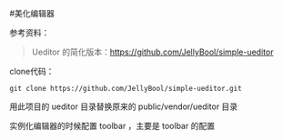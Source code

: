 #美化编辑器

参考资料：
>Ueditor 的简化版本：https://github.com/JellyBool/simple-ueditor

clone代码：
```
git clone https://github.com/JellyBool/simple-ueditor.git
```

用此项目的 ueditor 目录替换原来的 public/vendor/ueditor 目录

实例化编辑器的时候配置 toolbar ，主要是 toolbar 的配置
```

```

